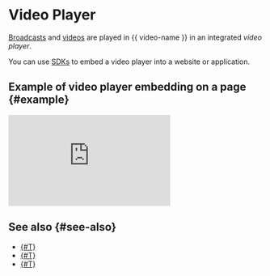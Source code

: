 # Video Player

[Broadcasts](./streams.md) and [videos](./videos.md) are played in {{ video-name }} in an integrated _video player_.

You can use [SDKs](../sdk/index.md) to embed a video player into a website or application.

## Example of video player embedding on a page {#example}

<iframe
    frameborder="0"
    width="320"
    height="180"
    scrolling="no"
    allowfullscreen
    allow="autoplay; fullscreen; encrypted-media; accelerometer; gyroscope; picture-in-picture; clipboard-write; web-share"
    src="https://runtime.video.cloud.yandex.net/player/video/vplvmyqsxi7dlwndvb4y?autoplay=1&mute=true"
></iframe>

## See also {#see-also}
* [{#T}](../operations/video/get-link.md)
* [{#T}](../operations/streams/get-link.md)
* [{#T}](../operations/player-control.md)
